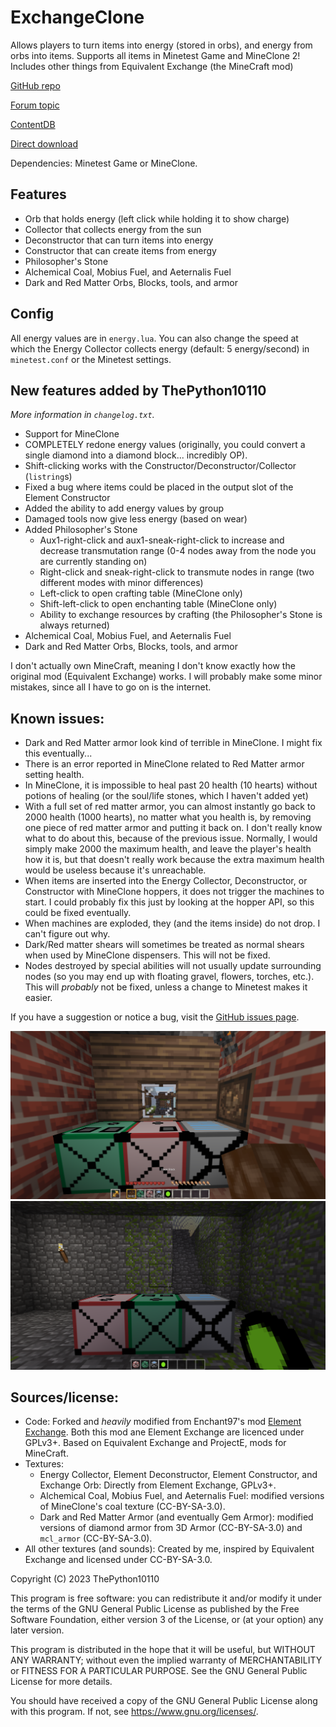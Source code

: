 # ExchangeClone
Allows players to turn items into energy (stored in orbs), and energy from orbs into items. Supports all items in Minetest Game and MineClone 2! Includes other things from Equivalent Exchange (the MineCraft mod)

[GitHub repo](https://github.com/thepython10110/exchangeclone)

[Forum topic](https://forum.minetest.net/viewtopic.php?f=9&t=29473)

[ContentDB](https://content.minetest.net/packages/ThePython/exchangeclone)

[Direct download](https://github.com/ThePython10110/ExchangeClone/archive/refs/heads/main.zip)

Dependencies: Minetest Game or MineClone.

## Features
* Orb that holds energy (left click while holding it to show charge)
* Collector that collects energy from the sun
* Deconstructor that can turn items into energy
* Constructor that can create items from energy
* Philosopher's Stone
* Alchemical Coal, Mobius Fuel, and Aeternalis Fuel
* Dark and Red Matter Orbs, Blocks, tools, and armor

## Config
All energy values are in `energy.lua`. You can also change the speed at which the Energy Collector collects energy (default: 5 energy/second) in `minetest.conf` or the Minetest settings.

## New features added by ThePython10110
*More information in `changelog.txt`.*

* Support for MineClone
* COMPLETELY redone energy values (originally, you could convert a single diamond into a diamond block... incredibly OP).
* Shift-clicking works with the Constructor/Deconstructor/Collector (`listring`s)
* Fixed a bug where items could be placed in the output slot of the Element Constructor
* Added the ability to add energy values by group
* Damaged tools now give less energy (based on wear)
* Added Philosopher's Stone
    * Aux1-right-click and aux1-sneak-right-click to increase and decrease transmutation range (0-4 nodes away from the node you are currently standing on)
    * Right-click and sneak-right-click to transmute nodes in range (two different modes with minor differences)
    * Left-click to open crafting table (MineClone only)
    * Shift-left-click to open enchanting table (MineClone only)
    * Ability to exchange resources by crafting (the Philosopher's Stone is always returned)
* Alchemical Coal, Mobius Fuel, and Aeternalis Fuel
* Dark and Red Matter Orbs, Blocks, tools, and armor


I don't actually own MineCraft, meaning I don't know exactly how the original mod (Equivalent Exchange) works. I will probably make some minor mistakes, since all I have to go on is the internet. 

## Known issues:
* Dark and Red Matter armor look kind of terrible in MineClone. I might fix this eventually...
* There is an error reported in MineClone related to Red Matter armor setting health.
* In MineClone, it is impossible to heal past 20 health (10 hearts) without potions of healing (or the soul/life stones, which I haven't added yet)
* With a full set of red matter armor, you can almost instantly go back to 2000 health (1000 hearts), no matter what you health is, by removing one piece of red matter armor and putting it back on. I don't really know what to do about this, because of the previous issue. Normally, I would simply make 2000 the maximum health, and leave the player's health how it is, but that doesn't really work because the extra maximum health would be useless because it's unreachable.
* When items are inserted into the Energy Collector, Deconstructor, or Constructor with MineClone hoppers, it does not trigger the machines to start. I could probably fix this just by looking at the hopper API, so this could be fixed eventually.
* When machines are exploded, they (and the items inside) do not drop. I can't figure out why.
* Dark/Red matter shears will sometimes be treated as normal shears when used by MineClone dispensers. This will not be fixed.
* Nodes destroyed by special abilities will not usually update surrounding nodes (so you may end up with floating gravel, flowers, torches, etc.). This will *probably* not be fixed, unless a change to Minetest makes it easier.

If you have a suggestion or notice a bug, visit the [GitHub issues page](https://github.com/thepython10110/exchangeclone/issues).

![MineClone Screenshot](screenshot.png)
![Minetest Game Screenshot](screenshot_mtg.png)

## Sources/license:
* Code: Forked and *heavily* modified from Enchant97's mod [Element Exchange](https://github.com/enchant97/minetest_element_exchange). Both this mod ane Element Exchange are licenced under GPLv3+. Based on Equivalent Exchange and ProjectE, mods for MineCraft.
* Textures:
    * Energy Collector, Element Deconstructor, Element Constructor, and Exchange Orb: Directly from Element Exchange, GPLv3+.
    * Alchemical Coal, Mobius Fuel, and Aeternalis Fuel: modified versions of MineClone's coal texture (CC-BY-SA-3.0).
    * Dark and Red Matter Armor (and eventually Gem Armor): modified versions of diamond armor from 3D Armor (CC-BY-SA-3.0) and `mcl_armor` (CC-BY-SA-3.0).
* All other textures (and sounds): Created by me, inspired by Equivalent Exchange and licensed under CC-BY-SA-3.0.

Copyright (C) 2023 ThePython10110

This program is free software: you can redistribute it and/or modify
it under the terms of the GNU General Public License as published by
the Free Software Foundation, either version 3 of the License, or
(at your option) any later version.

This program is distributed in the hope that it will be useful,
but WITHOUT ANY WARRANTY; without even the implied warranty of
MERCHANTABILITY or FITNESS FOR A PARTICULAR PURPOSE.  See the
GNU General Public License for more details.

You should have received a copy of the GNU General Public License
along with this program.  If not, see <https://www.gnu.org/licenses/>.